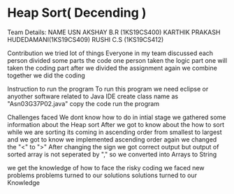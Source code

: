 # Heap Sort( Decending )

Team Details:
NAME                          USN
AKSHAY B.R                (1KS19CS400)
KARTHIK PRAKASH HUDEDAMANI(1KS19CS409)
RUSHI C.S                 (1KS19CS412)

Contribution
we tried lot of things 
Everyone in my team discussed
each person divided some parts the code
one person taken the logic part
one will taken the coding part
after we divided the assignment again we combine together we did the coding

Instruction to run the program
To run this program we need eclipse or anyother software related to Java IDE
create class name as "Asn03G37P02.java"
copy the code 
run the program

Challenges faced 
We dont know how to do in intial stage 
we gathered some information about the Heap sort
After we got to know about the how to sort 
while we are sorting its coming in ascending order from smallest to largest
and we got to know we implemented ascending order
again we changed the "<" to ">"
After changing the sign we got correct output
but output of sorted array is not seperated by ","
so we converted into Arrays to String 

we get the knowledge of how to face the risky coding
we faced new problems 
problems turned to our solutions 
solutions turned to our Knowledge
